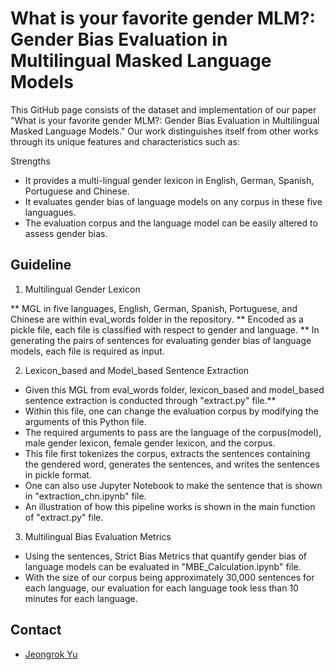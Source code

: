 # What is your favorite gender MLM?: Gender Bias Evaluation in Multilingual Masked Language Models

This GitHub page consists of the dataset and implementation of our paper "What is your favorite gender MLM?: Gender Bias Evaluation in Multilingual Masked Language Models."
Our work distinguishes itself from other works through its unique features and characteristics such as: 


Strengths
* It provides a multi-lingual gender lexicon in English, German, Spanish, Portuguese and Chinese. 
* It evaluates gender bias of language models on any corpus in these five languagues. 
* The evaluation corpus and the language model can be easily altered to assess gender bias.

## Guideline 

1. Multilingual Gender Lexicon

** MGL in five languages, English, German, Spanish, Portuguese, and Chinese are within eval_words folder in the repository.
** Encoded as a pickle file, each file is classified with respect to gender and language.
** In generating the pairs of sentences for evaluating gender bias of language models, each file is required as input.

2. Lexicon_based and Model_based Sentence Extraction

* Given this MGL from eval_words folder, lexicon_based and model_based sentence extraction is conducted through "extract.py" file.**  
* Within this file, one can change the evaluation corpus by modifying the arguments of this Python file.
* The required arguments to pass are the language of the corpus(model), male gender lexicon, female gender lexicon, and the corpus.
* This file first tokenizes the corpus, extracts the sentences containing the gendered word, generates the sentences, and writes the sentences in pickle format.
* One can also use Jupyter Notebook to make the sentence that is shown in "extraction_chn.ipynb" file.
* An illustration of how this pipeline works is shown in the main function of "extract.py" file.

3. Multilingual Bias Evaluation Metrics

* Using the sentences, Strict Bias Metrics that quantify gender bias of language models can be evaluated in "MBE_Calculation.ipynb" file.
* With the size of our corpus being approximately 30,000 sentences for each language, our evaluation for each language took less than 10 minutes for each language.

## Contact

* [Jeongrok Yu](https://www.emorynlp.org/bachelors/jeongrok-yu)
